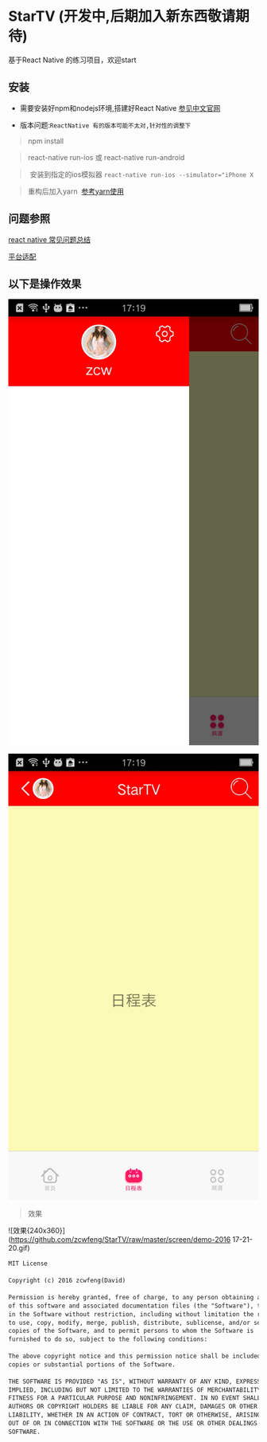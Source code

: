 # StarTV (开发中,后期加入新东西敬请期待)

基于React Native 的练习项目，欢迎start

## 安装

* 需要安装好npm和nodejs环境,搭建好React Native
[参见中文官网](https://reactnative.cn/docs/0.51/getting-started.html)

* 版本问题:`ReactNative 有的版本可能不太对,针对性的调整下`

> npm install

> react-native run-ios 或 react-native run-android

>  安装到指定的ios模拟器 `react-native run-ios --simulator="iPhone X`

> 重构后加入yarn  [参考yarn使用](https://yarn.bootcss.com/docs/usage.html)


## 问题参照

[react native 常见问题总结](https://www.jianshu.com/p/af7c2e651f37)

[平台适配](http://www.orzzone.com/platform-specific-code-in-react-native.html)

## 以下是操作效果


![操作效果{240x360}](https://raw.githubusercontent.com/zcwfeng/StarTV/master/screen/demo1.jpg)


![操作效果{240x360}](https://github.com/zcwfeng/StarTV/raw/master/screen/demo2.jpg)

> 效果

![效果{240x360}](https://github.com/zcwfeng/StarTV/raw/master/screen/demo-2016 17-21-20.gif)


``` xml
MIT License

Copyright (c) 2016 zcwfeng(David)

Permission is hereby granted, free of charge, to any person obtaining a copy
of this software and associated documentation files (the "Software"), to deal
in the Software without restriction, including without limitation the rights
to use, copy, modify, merge, publish, distribute, sublicense, and/or sell
copies of the Software, and to permit persons to whom the Software is
furnished to do so, subject to the following conditions:

The above copyright notice and this permission notice shall be included in all
copies or substantial portions of the Software.

THE SOFTWARE IS PROVIDED "AS IS", WITHOUT WARRANTY OF ANY KIND, EXPRESS OR
IMPLIED, INCLUDING BUT NOT LIMITED TO THE WARRANTIES OF MERCHANTABILITY,
FITNESS FOR A PARTICULAR PURPOSE AND NONINFRINGEMENT. IN NO EVENT SHALL THE
AUTHORS OR COPYRIGHT HOLDERS BE LIABLE FOR ANY CLAIM, DAMAGES OR OTHER
LIABILITY, WHETHER IN AN ACTION OF CONTRACT, TORT OR OTHERWISE, ARISING FROM,
OUT OF OR IN CONNECTION WITH THE SOFTWARE OR THE USE OR OTHER DEALINGS IN THE
SOFTWARE.
```
